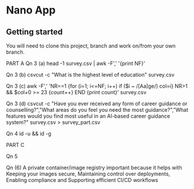 # Nano App

## Getting started

You will need to clone this project, branch and work on/from your own branch.



PART A 
Qn 3 (a) head -1 survey.csv | awk -F',' '{print NF}'

Qn 3 (b) csvcut -c "What is the highest level of education" survey.csv

Qn 3 (c) awk -F',' 'NR==1 {for (i=1; i<=NF; i++) if ($i ~ /[Aa]ge/) col=i} NR>1 && $col+0 >= 23 {count++} END {print count}' survey.csv

Qn 3 (d) csvcut -c "Have you ever received any form of career guidance or counselling?","What areas do you feel you need the most guidance?","What features would you find most useful in an AI-based career guidance system?" survey.csv > survey_part.csv

Qn 4 id -u && id -g


PART C 

Qn 5

Qn (6)
A private container/image registry important because it helps with Keeping your images secure, Maintaining control over deployments, Enabling compliance and Supporting efficient CI/CD workflows